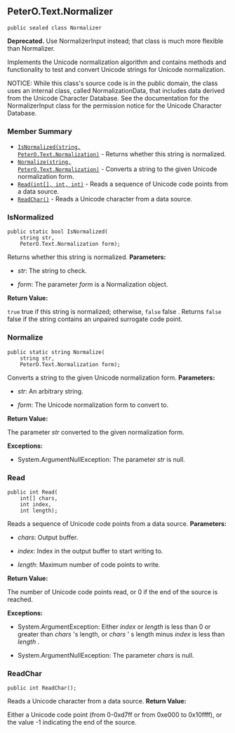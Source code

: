## PeterO.Text.Normalizer

    public sealed class Normalizer

<b>Deprecated.</b> Use NormalizerInput instead; that class is much more flexible than Normalizer.

 Implements the Unicode normalization algorithm and contains methods and functionality to test and convert Unicode strings for Unicode normalization.

 NOTICE: While this class's source code is in the public domain, the class uses an internal class, called NormalizationData, that includes data derived from the Unicode Character Database. See the documentation for the NormalizerInput class for the permission notice for the Unicode Character Database.

  ### Member Summary
* <code>[IsNormalized(string, PeterO.Text.Normalization)](#IsNormalized_string_PeterO_Text_Normalization)</code> - Returns whether this string is normalized.
* <code>[Normalize(string, PeterO.Text.Normalization)](#Normalize_string_PeterO_Text_Normalization)</code> - Converts a string to the given Unicode normalization form.
* <code>[Read(int[], int, int)](#Read_int_int_int)</code> - Reads a sequence of Unicode code points from a data source.
* <code>[ReadChar()](#ReadChar)</code> - Reads a Unicode character from a data source.

<a id="IsNormalized_string_PeterO_Text_Normalization"></a>
### IsNormalized

    public static bool IsNormalized(
        string str,
        PeterO.Text.Normalization form);

 Returns whether this string is normalized.  <b>Parameters:</b>

 * <i>str</i>: The string to check.

 * <i>form</i>: The parameter  <i>form</i>
 is a Normalization object.

<b>Return Value:</b>

 `true` true if this string is normalized; otherwise,  `false` false . Returns  `false` false if the string contains an unpaired surrogate code point.

<a id="Normalize_string_PeterO_Text_Normalization"></a>
### Normalize

    public static string Normalize(
        string str,
        PeterO.Text.Normalization form);

 Converts a string to the given Unicode normalization form.  <b>Parameters:</b>

 * <i>str</i>: An arbitrary string.

 * <i>form</i>: The Unicode normalization form to convert to.

<b>Return Value:</b>

The parameter  <i>str</i>
 converted to the given normalization form.

<b>Exceptions:</b>

 * System.ArgumentNullException:
The parameter  <i>str</i>
 is null.

<a id="Read_int_int_int"></a>
### Read

    public int Read(
        int[] chars,
        int index,
        int length);

 Reads a sequence of Unicode code points from a data source.  <b>Parameters:</b>

 * <i>chars</i>: Output buffer.

 * <i>index</i>: Index in the output buffer to start writing to.

 * <i>length</i>: Maximum number of code points to write.

<b>Return Value:</b>

The number of Unicode code points read, or 0 if the end of the source is reached.

<b>Exceptions:</b>

 * System.ArgumentException:
Either  <i>index</i>
 or  <i>length</i>
 is less than 0 or greater than  <i>chars</i>
 's length, or  <i>chars</i>
 ' s length minus  <i>index</i>
 is less than  <i>length</i>
 .

 * System.ArgumentNullException:
The parameter  <i>chars</i>
 is null.

<a id="ReadChar"></a>
### ReadChar

    public int ReadChar();

 Reads a Unicode character from a data source.  <b>Return Value:</b>

Either a Unicode code point (from 0-0xd7ff or from 0xe000 to 0x10ffff), or the value -1 indicating the end of the source.
